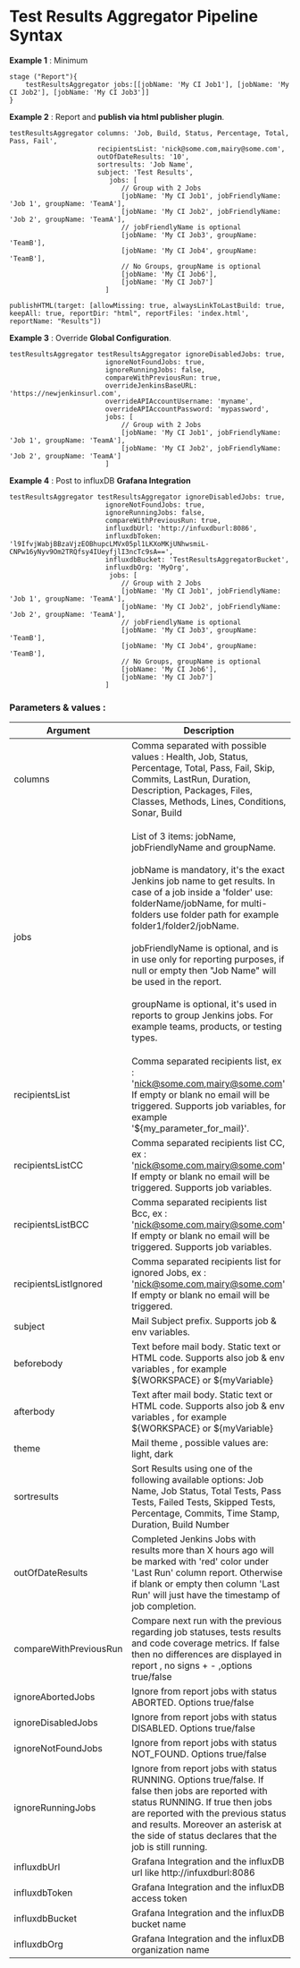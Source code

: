 # Test Results Aggregator Pipeline Syntax

**Example 1** : Minimum
	
	stage ("Report"){
		testResultsAggregator jobs:[[jobName: 'My CI Job1'], [jobName: 'My CI Job2'], [jobName: 'My CI Job3']]
	}
	

**Example 2** : Report and **publish via html publisher plugin**.

    testResultsAggregator columns: 'Job, Build, Status, Percentage, Total, Pass, Fail',
                          recipientsList: 'nick@some.com,mairy@some.com',
                          outOfDateResults: '10', 
                          sortresults: 'Job Name',
                          subject: 'Test Results',
                        	 jobs: [
                                // Group with 2 Jobs
                                [jobName: 'My CI Job1', jobFriendlyName: 'Job 1', groupName: 'TeamA'],
                                [jobName: 'My CI Job2', jobFriendlyName: 'Job 2', groupName: 'TeamA'],
                                // jobFriendlyName is optional
                                [jobName: 'My CI Job3', groupName: 'TeamB'],
                                [jobName: 'My CI Job4', groupName: 'TeamB'],
                                // No Groups, groupName is optional
                                [jobName: 'My CI Job6'],
                                [jobName: 'My CI Job7']
                            ]
		
	publishHTML(target: [allowMissing: true, alwaysLinkToLastBuild: true, keepAll: true, reportDir: "html", reportFiles: 'index.html', reportName: "Results"])
	
**Example 3** : Override **Global Configuration**.

    testResultsAggregator testResultsAggregator ignoreDisabledJobs: true,
							ignoreNotFoundJobs: true,
							ignoreRunningJobs: false,
							compareWithPreviousRun: true,
							overrideJenkinsBaseURL: 'https://newjenkinsurl.com',
							overrideAPIAccountUsername: 'myname',
							overrideAPIAccountPassword: 'mypassword', 
                        	jobs: [
                                // Group with 2 Jobs
                                [jobName: 'My CI Job1', jobFriendlyName: 'Job 1', groupName: 'TeamA'],
                                [jobName: 'My CI Job2', jobFriendlyName: 'Job 2', groupName: 'TeamA']
                            ]
							
							
**Example 4** : Post to influxDB **Grafana Integration**

    testResultsAggregator testResultsAggregator ignoreDisabledJobs: true,
							ignoreNotFoundJobs: true,
							ignoreRunningJobs: false,
							compareWithPreviousRun: true,
							influxdbUrl: 'http://infuxdburl:8086',
							influxdbToken: 'l9IfvjWabjBBzaVjzEOBhupcLMVx05pl1LKXoMKjUNhwsmiL-CNPw16yNyv9Om2TRQfsy4IUeyfjlI3ncTc9sA==',
							influxdbBucket: 'TestResultsAggregatorBucket',
							influxdbOrg: 'MyOrg',
                        	 jobs: [
                                // Group with 2 Jobs
                                [jobName: 'My CI Job1', jobFriendlyName: 'Job 1', groupName: 'TeamA'],
                                [jobName: 'My CI Job2', jobFriendlyName: 'Job 2', groupName: 'TeamA'],
                                // jobFriendlyName is optional
                                [jobName: 'My CI Job3', groupName: 'TeamB'],
                                [jobName: 'My CI Job4', groupName: 'TeamB'],
                                // No Groups, groupName is optional
                                [jobName: 'My CI Job6'],
                                [jobName: 'My CI Job7']
                            ]
														
### Parameters & values :
 
| Argument | Description | 
| --- | ----------- |
| columns | Comma separated with possible values : Health, Job, Status, Percentage, Total, Pass, Fail, Skip, Commits, LastRun, Duration, Description, Packages, Files, Classes, Methods, Lines, Conditions, Sonar, Build | 
| jobs | <p>List of 3 items: jobName, jobFriendlyName and groupName.<br><br>jobName is mandatory, it's the exact Jenkins job name to get results. In case of a job inside a 'folder' use: folderName/jobName, for multi-folders use folder path for example folder1/folder2/jobName.<br><br>jobFriendlyName is optional, and is in use only for reporting purposes, if null or empty then "Job Name" will be used in the report.<br><br>groupName is optional, it's used in reports to group Jenkins jobs. For example teams, products, or testing types.<p> |  
| recipientsList |Comma separated recipients list, ex : 'nick@some.com,mairy@some.com' If empty or blank no email will be triggered. Supports job variables, for example '${my_parameter_for_mail}'. | 
| recipientsListCC |Comma separated recipients list CC, ex : 'nick@some.com,mairy@some.com' If empty or blank no email will be triggered. Supports job variables. | 
| recipientsListBCC |Comma separated recipients list Bcc, ex : 'nick@some.com,mairy@some.com' If empty or blank no email will be triggered. Supports job variables. | 
| recipientsListIgnored|Comma separated recipients list for ignored Jobs, ex : 'nick@some.com,mairy@some.com' If empty or blank no email will be triggered. |
| subject |Mail Subject prefix. Supports job & env variables. |
| beforebody|Text before mail body. Static text or HTML code. Supports also job & env variables , for example ${WORKSPACE} or ${myVariable} |
| afterbody|Text after mail body. Static text or HTML code. Supports also job & env variables , for example ${WORKSPACE} or ${myVariable} |
| theme|Mail theme , possible values are: light, dark |
| sortresults|Sort Results using one of the following available options: Job Name, Job Status, Total Tests, Pass Tests, Failed Tests, Skipped Tests, Percentage, Commits, Time Stamp, Duration, Build Number |
| outOfDateResults|Completed Jenkins Jobs with results more than X hours ago will be marked with 'red' color under 'Last Run' column report. Otherwise if blank or empty then column 'Last Run' will just have the timestamp of job completion. |
| compareWithPreviousRun|Compare next run with the previous regarding job statuses, tests results and code coverage metrics. If false then no differences are displayed in report , no signs + - ,options true/false |
| ignoreAbortedJobs|Ignore from report jobs with status ABORTED. Options true/false |
| ignoreDisabledJobs|Ignore from report jobs with status DISABLED. Options true/false |
| ignoreNotFoundJobs|Ignore from report jobs with status NOT_FOUND. Options true/false |
| ignoreRunningJobs|Ignore from report jobs with status RUNNING. Options true/false. If false then jobs are reported with status RUNNING. If true then jobs are reported with the previous status and results. Moreover an asterisk at the side of status declares that the job is still running. |
| influxdbUrl| Grafana Integration and the influxDB url like http://infuxdburl:8086 |
| influxdbToken| Grafana Integration and the influxDB access token |
| influxdbBucket| Grafana Integration and the influxDB bucket name |
| influxdbOrg| Grafana Integration and the influxDB organization name |

